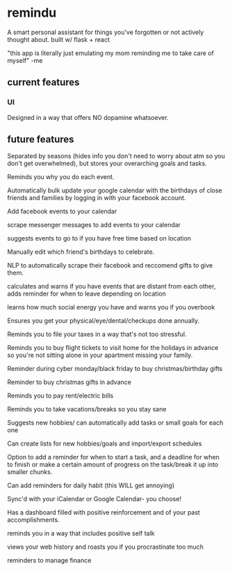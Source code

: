 # remindu
A smart personal assistant for things you've forgotten or not actively thought about. built w/ flask + react

"this app is literally just emulating my mom reminding me to take care of myself" -me

## current features

### UI
Designed in a way that offers NO dopamine whatsoever.

## future features 

Separated by seasons (hides info you don't need to worry about atm so you don't get overwhelmed), but stores your overarching goals and tasks. 

Reminds you why you do each event.

Automatically bulk update your google calendar with the birthdays of close friends and families by logging in with your facebook account.

Add facebook events to your calendar

scrape messenger messages to add events to your calendar

suggests events to go to if you have free time based on location

Manually edit which friend's birthdays to celebrate.

NLP to automatically scrape their facebook and reccomend gifts to give them.

calculates and warns if you have events that are distant from each other, adds reminder for when to leave depending on location

learns how much social energy you have and warns you if you overbook

Ensures you get your physical/eye/dental/checkups done annually.

Reminds you to file your taxes in a way that's not too stressful.

Reminds you to buy flight tickets to visit home for the holidays in advance so you're not sitting alone in your apartment missing your family.

Reminder during cyber monday/black friday to buy christmas/birthday gifts

Reminder to buy christmas gifts in advance

Reminds you to pay rent/electric bills

Reminds you to take vacations/breaks so you stay sane

Suggests new hobbies/ can automatically add tasks or small goals for each one

Can create lists for new hobbies/goals and import/export schedules

Option to add a reminder for when to start a task, and a deadline for when to finish or make a certain amount of progress on the task/break it up into smaller chunks. 

Can add reminders for daily habit (this WILL get annoying)

Sync'd with your iCalendar or Google Calendar- you choose!

Has a dashboard filled with positive reinforcement and of your past accomplishments.

reminds you in a way that includes positive self talk

views your web history and roasts you if you procrastinate too much

reminders to manage finance
